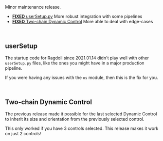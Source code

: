 Minor maintenance release.

- [**FIXED** userSetup.py](#userSetup) More robust integration with some pipelines
- [**FIXED** Two-chain Dynamic Control](#two-chain-dynamic-control) More able to deal with edge-cases

<br>

## userSetup

The startup code for Ragdoll since 2021.01.14 didn't play well with other `userSetup.py` files, like the ones you might have in a major production pipeline.

If you were having any issues with the `os` module, then this is the fix for you.

<br>

## Two-chain Dynamic Control

The previous release made it possible for the last selected Dynamic Control to inherit its size and orientation from the previously selected control.

This only worked if you have 3 controls selected. This release makes it work on just 2 controls!